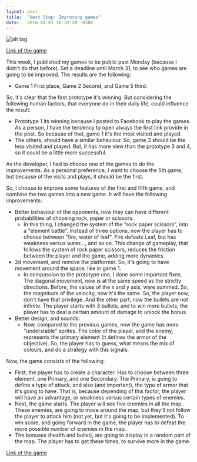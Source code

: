 ```yaml
---
layout: post
title:  "Next Step: Improving games"
date:   2016-04-01 16:32:20 -0300
---
```


![alt tag](https://p5b4y2t6.ssl.hwcdn.net/game-thumbnail/300/138566-crop8_160_596_491-a4kthuxi.jpg)

[Link of the game](http://gamejolt.com/games/element-rampage/138566)

This week, I published my games to be public past Monday (because I didn't do that before). Set a deadline until March 31, to see who games are going to be improved. The results are the following:

- Game 1 First place, Game 2 Second, and Game 5 third.

So, it's clear that the first prototype it's winning. But considering the following human factors, that everyone do in their daily life, could influence the result:

- Prototype 1 its winning because I posted to Facebook to play the games. As a person, I have the tendency to open always the first link provide in the post. So because of that, game 1 it's the most visited and played.
- The others, should have a similar behaviour. So, game 3 should be the less visited and played. But, it has more view than the prototype 3 and 4, so it could be a little more successful.

As the developer, I had to choose one of the games to do the improvements. As a personal preference, I want to choose the 5th game, but because of the visits and plays, it should be the first.

So, I choose to improve some features of the first and fifth game, and combine the two games into a new game. It will have the following improvements:

- Better behaviour of the opponents, now they can have different probabilities of choosing rock, paper or scissors.
    - In this thing, I changed the system of the "rock paper scissors", into a "element battle". Instead of three options, now the player has to choose between "fire, water of leaf". Fire defeats Leaf, but has weakness versus water..., and so on. This change of gameplay, that follows the system of rock paper scissors, reduces the friction between the player and the game, adding more dynamics.
- 2d movement, and remove the platformer. So, it's going to have movement around the space, like in game 1.
    - In compassion to the prototype one, I done some important fixes. The diagonal movement, now is at the same speed as the strictly directions. Before, the values of the x and y axis, were summed. So, the magnitude of the velocity, now it's the same. So, the player now, don't have that privilege. And the other part, now the bullets are not infinite. The player starts with 3 bullets, and to win more bullets, the player has to deal a certain amount of damage to unlock the bonus.
- Better design, and sounds:
    - Now, compared to the previous games, now the game has more "understable" sprites. The color of the player, and the enemy, represents the primary element (it defines the armor of the objective). So, the player has to guess, what means the mix of colours, and do a strategy with this signals.

Now, the game consists of the following:

- First, the player has to create a character. Has to choose between three element, one Primary, and one Secondary. The Primary, is going to define a type of attack, and also (and important), the type of armor that it's going to have. That is, because depending of this factor, the player will have an advantage, or weakness versus certain types of enemies.
- Next, the game starts. The player will see five enemies in all the map. These enemies, are going to move around the map, but they'll not follow the player to attack him (not yet, but it's going to be implemented). To win score, and going forward in the game, the player has to defeat the more possible number of enemies in the map.
- The bonuses (health and bullet), are going to display in a random part of the map. The player has to get these times, to survive more in the game.

[Link of the game](http://gamejolt.com/games/element-rampage/138566)

